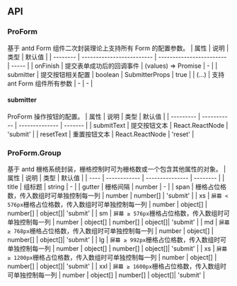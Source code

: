 ## API

### ProForm

基于 antd Form 组件二次封装理论上支持所有 Form 的配置参数。
| 属性 | 说明 | 类型 | 默认值 |
| -------- | ------------------------- | ------------------------ | ----- |
| onFinish | 提交表单成功后的回调事件 | (values) => Promise<void> | - |
| submitter | 提交按钮相关配置 | boolean \| SubmitterProps | true |
| (...) | 支持 ant Form 组件所有参数 | - | - |

#### submitter

ProForm 操作按钮的配置。
| 属性 | 说明 | 类型 | 默认值 |
| --------- | ----------- | -------------- | ------- |
| submitText | 提交按钮文本 | React.ReactNode | 'submit' |
| resetText | 重置按钮文本 | React.ReactNode | 'reset' |

### ProForm.Group

基于 antd 栅格系统封装，栅格控制时可为栅格数或一个包含其他属性的对象。
| 属性 | 说明 | 类型 | 默认值 |
| ---- | ------------ | --------------- | -------- |
| title | 组标题 | string | - |
| gutter | 栅格间隔 | number | - |
| span | 栅格占位格数，传入数组时可单独控制每一列 | number \| number[] | 'submit' |
| xs | `屏幕 < 576px`栅格占位格数，传入数组时可单独控制每一列 | number \| object[] \| number[] \| object[]| 'submit' |
| sm | `屏幕 ≥ 576px`栅格占位格数，传入数组时可单独控制每一列 | number \| object[] \| number[] \| object[]| 'submit' |
| md | `屏幕 ≥ 768px`栅格占位格数，传入数组时可单独控制每一列 | number \| object[] \| number[] \| object[]| 'submit' |
| lg | `屏幕 ≥ 992px`栅格占位格数，传入数组时可单独控制每一列 | number \| object[] \| number[] \| object[]| 'submit' |
| xs | `屏幕 ≥ 1200px`栅格占位格数，传入数组时可单独控制每一列 | number \| object[] \| number[] \| object[]| 'submit' |
| xxl | `屏幕 ≥ 1600px`栅格占位格数，传入数组时可单独控制每一列 | number \| object[] \| number[] \| object[]| 'submit' |
